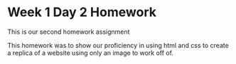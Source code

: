 # Week 1 Day 2 Homework

This is our second homework assignment

This homework was to show our proficiency in using html and css to create a replica of a website using only an image to work off of.